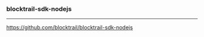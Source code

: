 ### blocktrail-sdk-nodejs
---
https://github.com/blocktrail/blocktrail-sdk-nodejs

```
```

```
```

```
```


